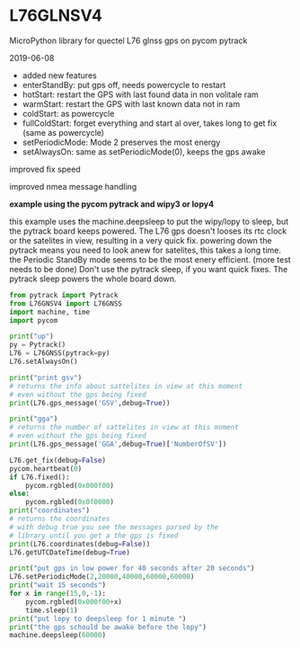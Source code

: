 # L76GLNSV4
MicroPython library for quectel L76 glnss gps on pycom pytrack

2019-06-08
* added new features
* enterStandBy: put gps off, needs powercycle to restart
* hotStart: restart the GPS with last found data in non volitale ram
* warmStart: restart the GPS with last known data not in ram
* coldStart: as powercycle
* fullColdStart: forget everything and start al over, takes long to get fix (same as powercycle)
* setPeriodicMode: Mode 2 preserves the most energy
* setAlwaysOn: same as setPeriodicMode(0), keeps the gps awake


improved fix speed

improved nmea message handling


**example using the pycom pytrack and wipy3 or lopy4**

this example uses the machine.deepsleep to put the wipy/lopy to sleep, but the pytrack board keeps powered.
The L76 gps doesn't looses its rtc clock or the satelites in view, resulting in a very quick fix.
powering down the pytrack means you need to look anew for satelites, this takes a long time.
the Periodic StandBy mode seems to be the most enery efficient. (more test needs to be done)
Don't use the pytrack sleep, if you want quick fixes. The pytrack sleep powers the whole board down.


```python
from pytrack import Pytrack
from L76GNSV4 import L76GNSS
import machine, time
import pycom

print("up")
py = Pytrack()
L76 = L76GNSS(pytrack=py)
L76.setAlwaysOn()

print("print gsv")
# returns the info about sattelites in view at this moment
# even without the gps being fixed
print(L76.gps_message('GSV',debug=True))

print("gga")
# returns the number of sattelites in view at this moment
# even without the gps being fixed
print(L76.gps_message('GGA',debug=True)['NumberOfSV'])

L76.get_fix(debug=False)
pycom.heartbeat(0)
if L76.fixed():
    pycom.rgbled(0x000f00)
else:
    pycom.rgbled(0x0f0000)
print("coordinates")
# returns the coordinates
# with debug true you see the messages parsed by the
# library until you get a the gps is fixed
print(L76.coordinates(debug=False))
L76.getUTCDateTime(debug=True)

print("put gps in low power for 40 seconds after 20 seconds")
L76.setPeriodicMode(2,20000,40000,60000,60000)
print("wait 15 seconds")
for x in range(15,0,-1):
    pycom.rgbled(0x000f00+x)
    time.sleep(1)
print("put lopy to deepsleep for 1 minute ")
print("the gps schould be awake before the lopy")
machine.deepsleep(60000)
```
